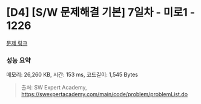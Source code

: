 # [D4] [S/W 문제해결 기본] 7일차 - 미로1 - 1226 

[문제 링크](https://swexpertacademy.com/main/code/problem/problemDetail.do?contestProbId=AV14vXUqAGMCFAYD) 

### 성능 요약

메모리: 26,260 KB, 시간: 153 ms, 코드길이: 1,545 Bytes



> 출처: SW Expert Academy, https://swexpertacademy.com/main/code/problem/problemList.do